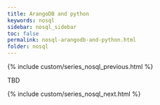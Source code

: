 ```yaml
---
title: ArangoDB and python
keywords: nosql
sidebar: nosql_sidebar
toc: false
permalink: nosql-arangodb-and-python.html
folder: nosql
---
```

{% include custom/series_nosql_previous.html %}

TBD

{% include custom/series_nosql_next.html %}
